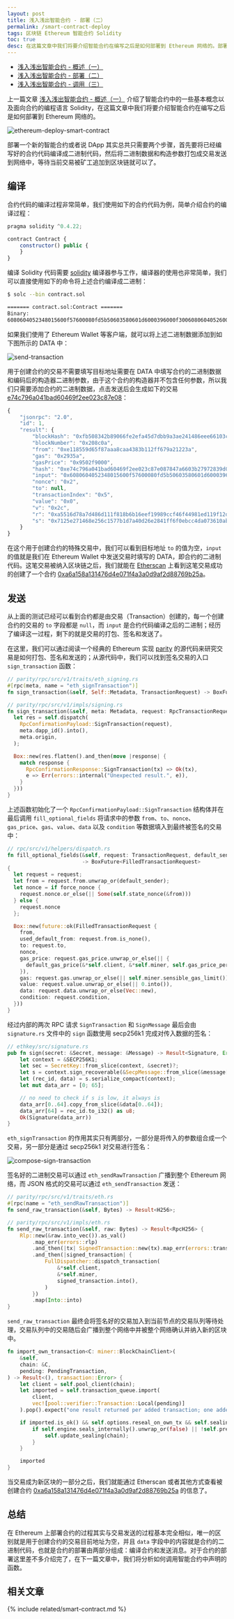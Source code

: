 ```yaml
---
layout: post
title: 浅入浅出智能合约 - 部署（二）
permalink: /smart-contract-deploy
tags: 区块链 Ethereum 智能合约 Solidity
toc: true
desc: 在这篇文章中我们将要介绍智能合约在编写之后是如何部署到 Ethereum 网络的。部署一个新的智能合约或者说 DApp 其实总共只需要两个步骤，首先要将已经编写好的合约代码编译成二进制代码，然后将二进制数据和构造参数打包成交易发送到网络中，等待当前交易被矿工追加到区块链就可以了。
---
```


+ [浅入浅出智能合约 - 概述（一）](https://draveness.me/smart-contract-intro)
+ [浅入浅出智能合约 - 部署（二）](https://draveness.me/smart-contract-deploy)
+ [浅入浅出智能合约 - 调用（三）](https://draveness.me/smart-contract-invoke)

上一篇文章 [浅入浅出智能合约 - 概述（一）](https://draveness.me/smart-contract-intro) 介绍了智能合约中的一些基本概念以及面向合约的编程语言 Solidity，在这篇文章中我们将要介绍智能合约在编写之后是如何部署到 Ethereum 网络的。

![ethereum-deploy-smart-contract](https://img.draveness.me/2018-04-25-ethereum-deploy-smart-contract.png)

部署一个新的智能合约或者说 DApp 其实总共只需要两个步骤，首先要将已经编写好的合约代码编译成二进制代码，然后将二进制数据和构造参数打包成交易发送到网络中，等待当前交易被矿工追加到区块链就可以了。

## 编译

合约代码的编译过程非常简单，我们使用如下的合约代码为例，简单介绍合约的编译过程：

~~~javascript
pragma solidity ^0.4.22;

contract Contract {
    constructor() public {
    }
}
~~~

编译 Solidity 代码需要 [solidity](https://github.com/ethereum/solidity) 编译器参与工作，编译器的使用也非常简单，我们可以直接使用如下的命令将上述合约编译成二进制：

~~~bash
$ solc --bin contract.sol

======= contract.sol:Contract =======
Binary:
6080604052348015600f57600080fd5b50603580601d6000396000f3006080604052600080fd00a165627a7a72305820d9b24bc33db482b29de2352889cc2dfeb66029c28b0daf251aad5a5c4788774a0029
~~~

如果我们使用了 Ethereum Wallet 等客户端，就可以将上述二进制数据添加到如下图所示的 DATA 中：

![send-transaction](https://img.draveness.me/2018-04-25-send-transaction.png)

用于创建合约的交易不需要填写目标地址需要在 DATA 中填写合约的二进制数据和编码后的构造器二进制参数，由于这个合约的构造器并不包含任何参数，所以我们只需要添加合约的二进制数据，点击发送后会生成如下的交易 [e74c796a041bad60469f2ee023c87e08](http://rinkeby.etherscan.io/tx/0xe74c796a041bad60469f2ee023c87e087847a6603b27972839d0c0de2e852315)：

~~~javascript
{
    "jsonrpc": "2.0",
    "id": 1,
    "result": {
        "blockHash": "0xfb508342b89066fe2efa45d7dbb9a3ae241486eee66103c03049e2228a159ee8",
        "blockNumber": "0x208c0a",
        "from": "0xe118559d65f87aaa8caa4383b112ff679a21223a",
        "gas": "0x2935a",
        "gasPrice": "0x9502f9000",
        "hash": "0xe74c796a041bad60469f2ee023c87e087847a6603b27972839d0c0de2e852315",
        "input": "0x6080604052348015600f57600080fd5b50603580601d6000396000f3006080604052600080fd00a165627a7a72305820d9b24bc33db482b29de2352889cc2dfeb66029c28b0daf251aad5a5c4788774a0029",
        "nonce": "0x2",
        "to": null,
        "transactionIndex": "0x5",
        "value": "0x0",
        "v": "0x2c",
        "r": "0xa5516d78a7d486d111f818b6b16eef19989ccf46f44981ed119f12d5578022db",
        "s": "0x7125e271468e256c1577b1d7a40d26e2841ff6f0ebcc4da073610ab8d76c19d5"
    }
}
~~~

在这个用于创建合约的特殊交易中，我们可以看到目标地址 `to` 的值为空，`input` 的值就是我们在 Ethereum Wallet 中发送交易时填写的 DATA，即合约的二进制代码。这笔交易被纳入区块链之后，我们就能在 [Etherscan](http://rinkeby.etherscan.io/tx/0xe74c796a041bad60469f2ee023c87e087847a6603b27972839d0c0de2e852315) 上看到这笔交易成功的创建了一个合约 [0xa6a158a131476d4e071f4a3a0d9af2d88769b25a](https://rinkeby.etherscan.io/address/0xa6a158a131476d4e071f4a3a0d9af2d88769b25a)。

## 发送

从上面的测试已经可以看到合约都是由交易（Transaction）创建的，每一个创建合约的交易的 `to` 字段都是 `null`，而 `input` 是合约代码编译之后的二进制；经历了编译这一过程，剩下的就是交易的打包、签名和发送了。

在这里，我们可以通过阅读一个经典的 Ethereum 实现 [parity](https://github.com/paritytech/parity) 的源代码来研究交易是如何打包、签名和发送的；从源代码中，我们可以找到签名交易的入口 `sign_transaction` 函数：

~~~rust
// parity/rpc/src/v1/traits/eth_signing.rs
#[rpc(meta, name = "eth_signTransaction")]
fn sign_transaction(&self, Self::Metadata, TransactionRequest) -> BoxFuture<RichRawTransaction>;

// parity/rpc/src/v1/impls/signing.rs
fn sign_transaction(&self, meta: Metadata, request: RpcTransactionRequest) -> BoxFuture<RpcRichRawTransaction> {
  let res = self.dispatch(
    RpcConfirmationPayload::SignTransaction(request),
    meta.dapp_id().into(),
    meta.origin,
  );

  Box::new(res.flatten().and_then(move |response| {
    match response {
      RpcConfirmationResponse::SignTransaction(tx) => Ok(tx),
      e => Err(errors::internal("Unexpected result.", e)),
    }
  }))
}
~~~

上述函数初始化了一个 `RpcConfirmationPayload::SignTransaction` 结构体并在最后调用 `fill_optional_fields` 将请求中的参数 `from`、`to`、`nonce`、`gas_price`、`gas`、`value`、`data` 以及 `condition` 等数据填入到最终被签名的交易中：

~~~rust
// rpc/src/v1/helpers/dispatch.rs
fn fill_optional_fields(&self, request: TransactionRequest, default_sender: Address, force_nonce: bool)
                        -> BoxFuture<FilledTransactionRequest>
{
  let request = request;
  let from = request.from.unwrap_or(default_sender);
  let nonce = if force_nonce {
    request.nonce.or_else(|| Some(self.state_nonce(&from)))
  } else {
    request.nonce
  };

  Box::new(future::ok(FilledTransactionRequest {
    from,
    used_default_from: request.from.is_none(),
    to: request.to,
    nonce,
    gas_price: request.gas_price.unwrap_or_else(|| {
      default_gas_price(&*self.client, &*self.miner, self.gas_price_percentile)
    }),
    gas: request.gas.unwrap_or_else(|| self.miner.sensible_gas_limit()),
    value: request.value.unwrap_or_else(|| 0.into()),
    data: request.data.unwrap_or_else(Vec::new),
    condition: request.condition,
  }))
}
~~~

经过内部的两次 RPC 请求 `SignTransaction` 和 `SignMessage` 最后会由 `signature.rs` 文件中的 `sign` 函数使用 secp256k1 完成对传入数据的签名：

~~~rust
// ethkey/src/signature.rs
pub fn sign(secret: &Secret, message: &Message) -> Result<Signature, Error> {
	let context = &SECP256K1;
	let sec = SecretKey::from_slice(context, &secret)?;
	let s = context.sign_recoverable(&SecpMessage::from_slice(&message[..])?, &sec)?;
	let (rec_id, data) = s.serialize_compact(context);
	let mut data_arr = [0; 65];

	// no need to check if s is low, it always is
	data_arr[0..64].copy_from_slice(&data[0..64]);
	data_arr[64] = rec_id.to_i32() as u8;
	Ok(Signature(data_arr))
}
~~~

`eth_signTransaction` 的作用其实只有两部分，一部分是将传入的参数组合成一个交易，另一部分是通过 secp256k1 对交易进行签名：

![compose-sign-transaction](https://img.draveness.me/2018-04-25-compose-sign-transaction.png)

签名好的二进制交易可以通过 `eth_sendRawTransaction` 广播到整个 Ethereum 网络，而 JSON 格式的交易可以通过 `eth_sendTransaction` 发送：

~~~rust
// parity/rpc/src/v1/traits/eth.rs
#[rpc(name = "eth_sendRawTransaction")]
fn send_raw_transaction(&self, Bytes) -> Result<H256>;

// parity/rpc/src/v1/impls/eth.rs
fn send_raw_transaction(&self, raw: Bytes) -> Result<RpcH256> {
	Rlp::new(&raw.into_vec()).as_val()
		.map_err(errors::rlp)
		.and_then(|tx| SignedTransaction::new(tx).map_err(errors::transaction))
		.and_then(|signed_transaction| {
			FullDispatcher::dispatch_transaction(
				&*self.client,
				&*self.miner,
				signed_transaction.into(),
			)
		})
		.map(Into::into)
}
~~~

`send_raw_transaction` 最终会将签名好的交易加入到当前节点的交易队列等待处理，交易队列中的交易随后会广播到整个网络中并被整个网络确认并纳入新的区块中。

~~~rust
fn import_own_transaction<C: miner::BlockChainClient>(
	&self,
	chain: &C,
	pending: PendingTransaction,
) -> Result<(), transaction::Error> {
	let client = self.pool_client(chain);
	let imported = self.transaction_queue.import(
		client,
		vec![pool::verifier::Transaction::Local(pending)]
	).pop().expect("one result returned per added transaction; one added => one result; qed");

	if imported.is_ok() && self.options.reseal_on_own_tx && self.sealing.lock().reseal_allowed() {
		if self.engine.seals_internally().unwrap_or(false) || !self.prepare_pending_block(chain) {
			self.update_sealing(chain);
		}
	}

	imported
}
~~~

当交易成为新区块的一部分之后，我们就能通过 Etherscan 或者其他方式查看被创建合约 [0xa6a158a131476d4e071f4a3a0d9af2d88769b25a](https://rinkeby.etherscan.io/address/0xa6a158a131476d4e071f4a3a0d9af2d88769b25a) 的信息了。

## 总结

在 Ethereum 上部署合约的过程其实与交易发送的过程基本完全相似，唯一的区别就是用于创建合约的交易目前地址为空，并且 `data` 字段中的内容就是合约的二进制代码，也就是合约的部署由两部分组成：编译合约和发送消息。对于合约的部署这里差不多介绍完了，在下一篇文章中，我们将分析如何调用智能合约中声明的函数。

## 相关文章

{% include related/smart-contract.md %}

